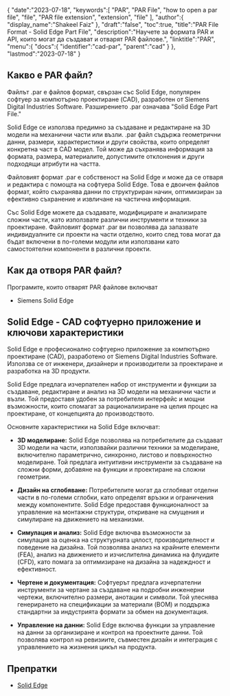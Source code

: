 {
   "date":"2023-07-18",
   "keywords":[
      "PAR",
      "PAR File",
      "how to open a par file",
      "file",
      "PAR file extension",
      "extension",
      "file"
   ],
   "author":{
      "display_name":"Shakeel Faiz"
   },
   "draft":"false",
   "toc":true,
   "title":"PAR File Format - Solid Edge Part File",
   "description":"Научете за формата PAR и API, които могат да създават и отварят PAR файлове.",
   "linktitle":"PAR",
   "menu":{
      "docs":{
         "identifier":"cad-par",
         "parent":"cad"
      }
   },
   "lastmod":"2023-07-18"
}

## Какво е PAR файл?

Файлът .par е файлов формат, свързан със Solid Edge, популярен софтуер за компютърно проектиране (CAD), разработен от Siemens Digital Industries Software. Разширението .par означава "Solid Edge Part File."

Solid Edge се използва предимно за създаване и редактиране на 3D модели на механични части или възли. .par файл съдържа геометрични данни, размери, характеристики и други свойства, които определят конкретна част в CAD модел. Той може да съхранява информация за формата, размера, материалите, допустимите отклонения и други подходящи атрибути на частта.

Файловият формат .par е собственост на Solid Edge и може да се отваря и редактира с помощта на софтуера Solid Edge. Това е двоичен файлов формат, който съхранява данни по структуриран начин, оптимизиран за ефективно съхранение и извличане на частична информация.

Със Solid Edge можете да създавате, модифицирате и анализирате сложни части, като използвате различни инструменти и техники за проектиране. Файловият формат .par ви позволява да запазвате индивидуалните си проекти на части отделно, които след това могат да бъдат включени в по-големи модули или използвани като самостоятелни компоненти в различни проекти.

## Как да отворя PAR файл?

Програмите, които отварят PAR файлове включват

- Siemens Solid Edge

## Solid Edge - CAD софтуерно приложение и ключови характеристики

Solid Edge е професионално софтуерно приложение за компютърно проектиране (CAD), разработено от Siemens Digital Industries Software. Използва се от инженери, дизайнери и производители за проектиране и разработка на 3D продукти.

Solid Edge предлага изчерпателен набор от инструменти и функции за създаване, редактиране и анализ на 3D модели на механични части и възли. Той предоставя удобен за потребителя интерфейс и мощни възможности, които спомагат за рационализиране на целия процес на проектиране, от концепцията до производството.

Основните характеристики на Solid Edge включват:

- **3D моделиране:** Solid Edge позволява на потребителите да създават 3D модели на части, използвайки различни техники за моделиране, включително параметрично, синхронно, листово и повърхностно моделиране. Той предлага интуитивни инструменти за създаване на сложни форми, добавяне на функции и проектиране на сложни геометрии.

- **Дизайн на сглобяване:** Потребителите могат да сглобяват отделни части в по-големи сглобки, като определят връзки и ограничения между компонентите. Solid Edge предоставя функционалност за управление на монтажни структури, откриване на смущения и симулиране на движението на механизми.

- **Симулация и анализ:** Solid Edge включва възможности за симулация за оценка на структурната цялост, производителност и поведение на дизайна. Той позволява анализ на крайните елементи (FEA), анализ на движението и изчислителна динамика на флуидите (CFD), като помага за оптимизиране на дизайна за надеждност и ефективност.

- **Чертене и документация:** Софтуерът предлага изчерпателни инструменти за чертане за създаване на подробни инженерни чертежи, включително размери, анотации и символи. Той улеснява генерирането на спецификации за материали (BOM) и поддържа стандартни за индустрията формати за обмен на документация.

- **Управление на данни:** Solid Edge включва функции за управление на данни за организиране и контрол на проектните данни. Той позволява контрол на ревизиите, съвместен дизайн и интеграция с управлението на жизнения цикъл на продукта.

## Препратки
* [Solid Edge](https://en.wikipedia.org/wiki/Solid_Edge)
